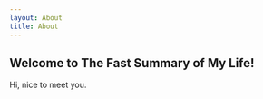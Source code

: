 ```yaml
---
layout: About
title: About
---
```


## Welcome to The Fast Summary of My Life!

Hi, nice to meet you.

